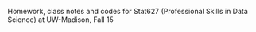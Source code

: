Homework, class notes and codes for Stat627 (Professional Skills in Data Science) at UW-Madison, Fall 15
